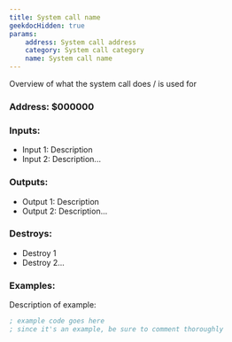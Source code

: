 ```yaml
---
title: System call name
geekdocHidden: true
params:
    address: System call address
    category: System call category
    name: System call name
---
```


Overview of what the system call does / is used for

### Address: $000000

### Inputs:
* Input 1: Description
* Input 2: Description...

### Outputs:
* Output 1: Description
* Output 2: Description...

### Destroys:
* Destroy 1
* Destroy 2...

### Examples:                       <!-- If applicable -->
Description of example:

```asm
; example code goes here
; since it's an example, be sure to comment thoroughly
```
